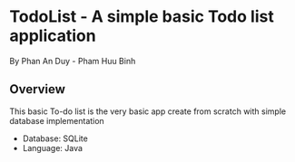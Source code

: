# TodoList - A simple basic Todo list application
By Phan An Duy - Pham Huu Binh

## Overview
This basic To-do list is the very basic app create from scratch with simple database implementation
- Database: SQLite
- Language: Java
